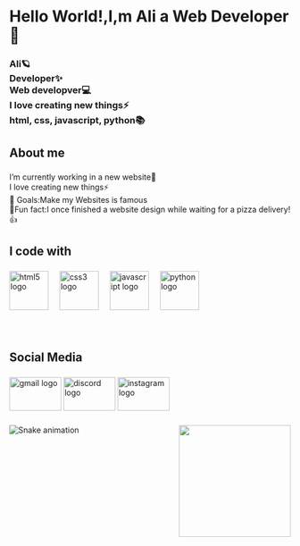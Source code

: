 <h1 align="left">Hello World!,I,m Ali a Web Developer👋</h1>

###

<h3 align="left">Ali🪐<br>Developer✨<br>Web developver💻<br>I love creating new things⚡<br>html, css, javascript, python📚</h3>

###

<h2 align="left">About me</h2>

###

<p align="left">I’m currently working in a new  website🔭<br>I love creating new things⚡<br>🎯 Goals:Make my Websites is famous<br>🎲Fun fact:I once finished a website design while waiting for a pizza delivery!👍</p>

###

<h2 align="left">I code with</h2>

###

<div align="left">
  <img src="https://cdn.jsdelivr.net/gh/devicons/devicon/icons/html5/html5-original.svg" height="70" alt="html5 logo"  />
  <img width="12" />
  <img src="https://cdn.jsdelivr.net/gh/devicons/devicon/icons/css3/css3-original.svg" height="70" alt="css3 logo"  />
  <img width="12" />
  <img src="https://cdn.jsdelivr.net/gh/devicons/devicon/icons/javascript/javascript-plain.svg" height="70" alt="javascript logo"  />
  <img width="12" />
  <img src="https://cdn.jsdelivr.net/gh/devicons/devicon/icons/python/python-original.svg" height="70" alt="python logo"  />
</div>

###

<br clear="both">

<h2 align="left">Social Media</h2>

###

<div align="left">
  <img src="https://raw.githubusercontent.com/maurodesouza/profile-readme-generator/master/src/assets/icons/social/gmail/default.svg" width="93" height="60" alt="gmail logo"  />
  <img src="https://raw.githubusercontent.com/maurodesouza/profile-readme-generator/master/src/assets/icons/social/discord/default.svg" width="93" height="60" alt="discord logo"  />
  <img src="https://raw.githubusercontent.com/maurodesouza/profile-readme-generator/master/src/assets/icons/social/instagram/default.svg" width="93" height="60" alt="instagram logo"  />
</div>

###

<img align="right" height="200" src="https://i.pinimg.com/originals/06/60/ef/0660efe82fa3da42ed56eef013171835.gif"  />

###

<img src="https://profile-readme-generator.com/assets/snake.svg" alt="Snake animation" />

###
